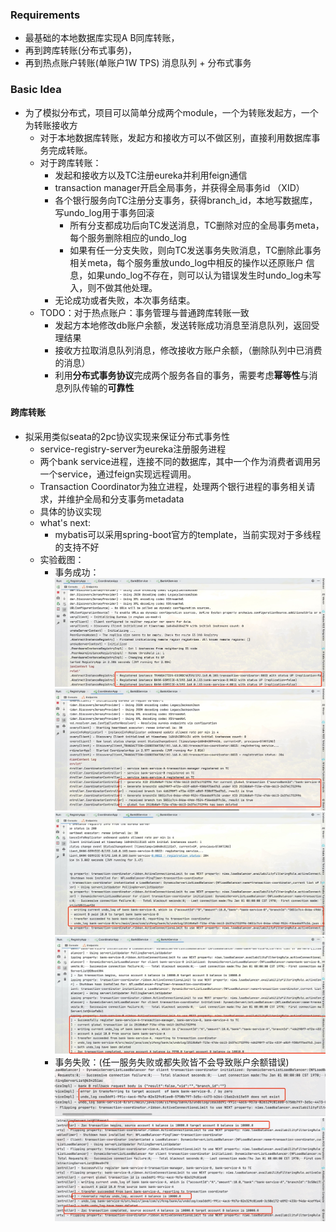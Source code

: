 ### Requirements
* 最基础的本地数据库实现A B同库转账，
* 再到跨库转账(分布式事务)，
* 再到热点账户转账(单账户1W TPS) 消息队列 + 分布式事务


### Basic Idea
* 为了模拟分布式，项目可以简单分成两个module，一个为转账发起方，一个为转账接收方
    * 对于本地数据库转账，发起方和接收方可以不做区别，直接利用数据库事务完成转账。
    * 对于跨库转账：
        * 发起和接收方以及TC注册eureka并利用feign通信
        * transaction manager开启全局事务，并获得全局事务id （XID）
        * 各个银行服务向TC注册分支事务，获得branch_id，本地写数据库，写undo_log用于事务回滚
            * 所有分支都成功后向TC发送消息，TC删除对应的全局事务meta，每个服务删除相应的undo_log
            * 如果有任一分支失败，则向TC发送事务失败消息，TC删除此事务相关meta，每个服务重放undo_log中相反的操作以还原账户
              信息，如果undo_log不存在，则可以认为错误发生时undo_log未写入，则不做其他处理。
        * 无论成功或者失败，本次事务结束。
    * TODO：对于热点账户：事务管理与普通跨库转账一致
        * 发起方本地修改db账户余额，发送转账成功消息至消息队列，返回受理结果
        * 接收方拉取消息队列消息，修改接收方账户余额，（删除队列中已消费的消息）
        * 利用**分布式事务协议**完成两个服务各自的事务，需要考虑**幂等性**与消息列队传输的**可靠性**
        
#### 跨库转账
* 拟采用类似seata的2pc协议实现来保证分布式事务性
    * service-registry-server为eureka注册服务进程
    * 两个bank service进程，连接不同的数据库，其中一个作为消费者调用另一个service，通过feign实现远程调用。
    * Transaction Coordinator为独立进程，处理两个银行进程的事务相关请求，并维护全局和分支事务metadata
    * 具体的协议实现
    * what's next: 
        * mybatis可以采用spring-boot官方的template，当前实现对于多线程的支持不好
    * 实验截图：
        * 事务成功：
        ![](screen_shots/success/registerApp.jpg)
        ![](screen_shots/success/coordinatorApp.jpg)
        ![](screen_shots/success/bankBService.jpg)
        ![](screen_shots/success/bankAService.jpg)
        * 事务失败：(任一服务失败或都失败皆不会导致账户余额错误)
        ![](screen_shots/failure/serviceB.jpg)
        ![](screen_shots/failure/serviceA.jpg)